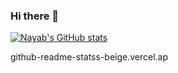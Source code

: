 ### Hi there 👋

[![Nayab's GitHub stats](https://github-readme-statss-beige.vercel.app/api?username=NayabKhanvict)](https://github.com/NayabKhanvict/github-readme-stats)


github-readme-statss-beige.vercel.ap
<!--
**NayabKhanvict/NayabKhanvict** is a ✨ _special_ ✨ repository because its `README.md` (this file) appears on your GitHub profile.

Here are some ideas to get you started:

- 🔭 I’m currently working on ...
- 🌱 I’m currently learning ...
- 👯 I’m looking to collaborate on ...
- 🤔 I’m looking for help with ...
- 💬 Ask me about ...
- 📫 How to reach me: ...
- 😄 Pronouns: ...
- ⚡ Fun fact: ...
-->
